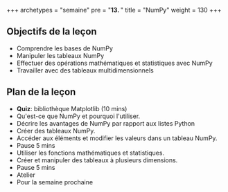 +++
archetypes = "semaine"
pre = "<b>13. </b>"
title = "NumPy"
weight = 130
+++

## Objectifs de la leçon

- Comprendre les bases de NumPy
- Manipuler les tableaux NumPy
- Effectuer des opérations mathématiques et statistiques avec NumPy
- Travailler avec des tableaux multidimensionnels

## Plan de la leçon

- **Quiz**:  bibliothèque Matplotlib (10 mins)
- Qu'est-ce que NumPy et pourquoi l'utiliser.
- Décrire les avantages de NumPy par rapport aux listes Python 
- Créer des tableaux NumPy.
- Accéder aux éléments et modifier les valeurs dans un tableau NumPy.
- Pause 5 mins
- Utiliser les fonctions mathématiques et statistiques.
- Créer et manipuler des tableaux à plusieurs dimensions.
- Pause 5 mins
- Atelier
- Pour la semaine prochaine
